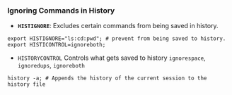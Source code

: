 ### **Ignoring Commands in History**
- **`HISTIGNORE`**: Excludes certain commands from being saved in history.
```shell
export HISTIGNORE="ls:cd:pwd"; # prevent from being saved to history.
export HISTICONTROL=ignoreboth;
```

- `HISTORYCONTROL` Controls what gets saved to history 
 `ignorespace`, `ignoredups`, `ignoreboth` 

```shell
history -a; # Appends the history of the current session to the history file
```